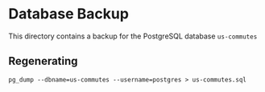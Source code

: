 # Database Backup
This directory contains a backup for the PostgreSQL database `us-commutes`

## Regenerating
`pg_dump --dbname=us-commutes --username=postgres > us-commutes.sql`